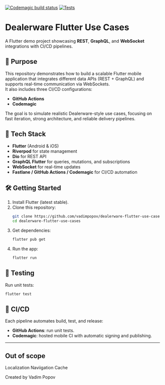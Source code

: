 [![Codemagic build status](https://api.codemagic.io/apps/68f5642276e25aaf7e9940b6/68f5642276e25aaf7e9940b5/status_badge.svg)](https://codemagic.io/app/68f5642276e25aaf7e9940b6/68f5642276e25aaf7e9940b5/latest_build)
[![Tests](https://github.com/vadimpopov/dealerware-flutter-use-cases/actions/workflows/tests.yml/badge.svg)](https://github.com/vadimpopov/dealerware-flutter-use-cases/actions/workflows/tests.yml)

# Dealerware Flutter Use Cases

A Flutter demo project showcasing **REST**, **GraphQL**, and **WebSocket** integrations with CI/CD pipelines.

## 🚀 Purpose

This repository demonstrates how to build a scalable Flutter mobile application that integrates different data APIs (REST + GraphQL) and supports real-time communication via WebSockets.  
It also includes three CI/CD configurations:

- **GitHub Actions**
- **Codemagic**

The goal is to simulate realistic Dealerware-style use cases, focusing on fast iteration, strong architecture, and reliable delivery pipelines.

## 🧩 Tech Stack

- **Flutter** (Android & iOS)
- **Riverpod** for state management
- **Dio** for REST API
- **GraphQL Flutter** for queries, mutations, and subscriptions
- **WebSocket** for real-time updates
- **Fastlane / GitHub Actions / Codemagic** for CI/CD automation

## 🛠 Getting Started

1. Install Flutter (latest stable).
2. Clone this repository:
   ```bash
   git clone https://github.com/vadimpopov/dealerware-flutter-use-cases.git
   cd dealerware-flutter-use-cases
   ```
3. Get dependencies:
   ```bash
   flutter pub get
   ```
4. Run the app:
   ```bash
   flutter run
   ```

## 🧪 Testing

Run unit tests:

```bash
flutter test
```

## 🧪 CI/CD

Each pipeline automates build, test, and release:

- **GitHub Actions**: run unit tests.
- **Codemagic**: hosted mobile CI with automatic signing and publishing.

---

## Out of scope

Localization
Naviigation
Cache

Created by Vadim Popov
